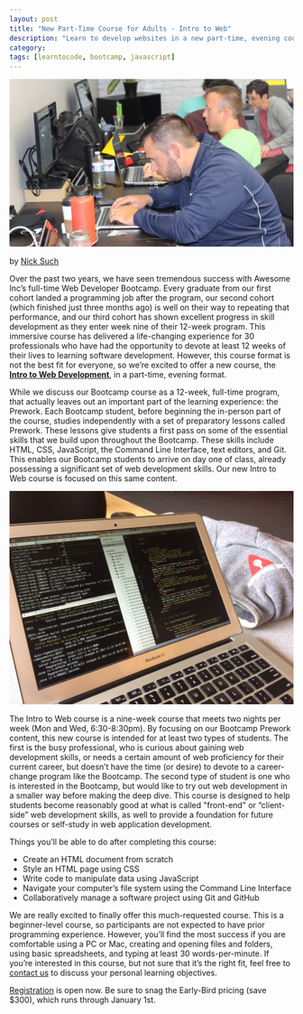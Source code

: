 ```yaml
---
layout: post
title: "New Part-Time Course for Adults - Intro to Web"
description: "Learn to develop websites in a new part-time, evening course for adult learners."
category: 
tags: [learntocode, bootcamp, javascript]
---
```


![Adults learn to code at Awesome Inc](/img/blog/intro-to-web-development-awesome-inc.jpg)

by [Nick Such](https://plus.google.com/+NickSuch/)

Over the past two years, we have seen tremendous success with Awesome Inc’s full-time Web Developer Bootcamp. Every graduate from our first cohort landed a programming job after the program, our second cohort (which finished just three months ago) is well on their way to repeating that performance, and our third cohort has shown excellent progress in skill development as they enter week nine of their 12-week program. This immersive course has delivered a life-changing experience for 30 professionals who have had the opportunity to devote at least 12 weeks of their lives to learning software development. However, this course format is not the best fit for everyone, so we’re excited to offer a new course, the **[Intro to Web Development](https://www.eventbrite.com/e/intro-to-web-development-spring-2018-tickets-39667189632)**, in a part-time, evening format.

<!--break-->

While we discuss our Bootcamp course as a 12-week, full-time program, that actually leaves out an important part of the learning experience: the Prework. Each Bootcamp student, before beginning the in-person part of the course, studies independently with a set of preparatory lessons called Prework. These lessons give students a first pass on some of the essential skills that we build upon throughout the Bootcamp. These skills include HTML, CSS, JavaScript, the Command Line Interface, text editors, and Git. This enables our Bootcamp students to arrive on day one of class, already possessing a significant set of web development skills. Our new Intro to Web course is focused on this same content.

![Laptop with terminal and text editor with HTML code](/img/blog/intro-to-web-laptop-code.jpg)

The Intro to Web course is a nine-week course that meets two nights per week (Mon and Wed, 6:30-8:30pm). By focusing on our Bootcamp Prework content, this new course is intended for at least two types of students. The first is the busy professional, who is curious about gaining web development skills, or needs a certain amount of web proficiency for their current career, but doesn’t have the time (or desire) to devote to a career-change program like the Bootcamp. The second type of student is one who is interested in the Bootcamp, but would like to try out web development in a smaller way before making the deep dive. This course is designed to help students become reasonably good at what is called "front-end" or “client-side” web development skills, as well to provide a foundation for future courses or self-study in web application development.

Things you’ll be able to do after completing this course:

* Create an HTML document from scratch
* Style an HTML page using CSS
* Write code to manipulate data using JavaScript
* Navigate your computer’s file system using the Command Line Interface
* Collaboratively manage a software project using Git and GitHub

We are really excited to finally offer this much-requested course. This is a beginner-level course, so participants are not expected to have prior programming experience. However, you’ll find the most success if you are comfortable using a PC or Mac, creating and opening files and folders, using basic spreadsheets, and typing at least 30 words-per-minute. If you’re interested in this course, but not sure that it’s the right fit, feel free to [contact us](https://www.awesomeincu.com/contact/) to discuss your personal learning objectives.

[Registration](https://www.eventbrite.com/e/intro-to-web-development-spring-2018-tickets-39667189632) is open now. Be sure to snag the Early-Bird pricing (save $300), which runs through January 1st.